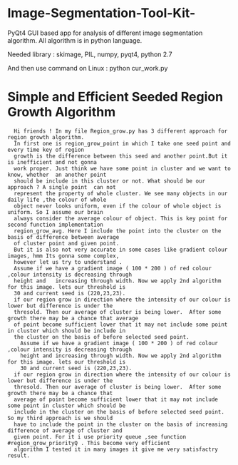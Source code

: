 # Image-Segmentation-Tool-Kit-
PyQt4 GUI based app for  analysis of different image segmentation algorithm. All algorithm is in python language.

Needed library : skimage, PIL, numpy, pyqt4, python 2.7

And then use command on Linux : python cur_work.py

# Simple and Efficient Seeded Region Growth Algorithm
      Hi friends ! In my file Region_grow.py has 3 different approach for region growth algorithm.
      In first one is region_grow_point in which I take one seed point and every time key of region
      growth is the difference between this seed and another point.But it is inefficient and not gonna 
      work proper. Just think we have some point in cluster and we want to know, whether  an another point
      should be include in this cluster or not. What should be our approach ? A single point  can not 
      represent the property of whole cluster. We see many objects in our daily life ,the colour of whole
      object never looks uniform, even if the colour of whole object is uniform. So I assume our brain 
      always consider the average colour of object. This is key point for second function implementation
      region_grow_avg. Here I include the point into the cluster on the basis of difference between average 
      of cluster point and given point.   
      But it is also not very accurate in some cases like gradient colour images, hmm Its gonna some complex,
      however let us try to understand . 
      Assume if we have a gradient image ( 100 * 200 ) of red colour ,colour intensity is decreasing through
      height and   increasing through width. Now we apply 2nd algorithm for this image. lets our threshold is 
      30 and current seed is (220,23,23).
      if our region grow in direction where the intensity of our colour is lower but difference is under the 
      thresold. Then our average of cluster is being lower.  After some growth there may be a chance that average
      of point become sufficient lower that it may not include some point in cluster which should be include in 
      the cluster on the basis of before selected seed point. 
        Assume if we have a gradient image ( 100 * 200 ) of red colour ,colour intensity is decreasing through 
        height and increasing through width. Now we apply 2nd algorithm for this image. lets our threshold is 
        30 and current seed is (220,23,23).
      if our region grow in direction where the intensity of our colour is lower but difference is under the 
      thresold. Then our average of cluster is being lower.  After some growth there may be a chance that 
      average of point become sufficient lower that it may not include some point in cluster which should be
      include in the cluster on the basis of before selected seed point.  So my third approach is we should 
      have to include the point in the cluster on the basis of increasing difference of average of cluster and
      given point. For it i use priority queue ,see function #region_grow_priorityQ . This become very efficient
      algorithm I tested it in many images it give me very satisfactry result.
      
      
    
